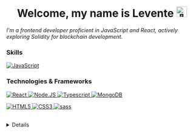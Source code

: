 <h1  align="center">Welcome, my name is Levente <img  src="https://github.com/wervlad/wervlad/assets/24524555/766d336d-b87d-44ba-807c-c51de2bc6b4d"  width="28px"  alt="👋"> </h1>


<i align="center">I'm a frontend developer proficient in JavaScript and React, actively exploring Solidity for blockchain development.</i>
<br>


  

### Skills

<div class="container">  
<a href="https://github.com/Levkol">  
<img src="https://img.shields.io/badge/javascript-white?style=for-the-badge&logo=javascript" alt="JavaScript">  </a>  
</div>

### Technologies & Frameworks


<div class="container">  <a href="https://github.com/Levkol">  <img src="https://img.shields.io/badge/react-white?style=for-the-badge&logo=react" alt="React">  </a>  <a href="https://github.com/Levkol">  <img src="https://img.shields.io/badge/Node.JS-white?style=for-the-badge&logo=node.js" alt="Node.JS">  </a>  
<a href="https://github.com/Levkol">  <img src="https://img.shields.io/badge/typescript-white?style=for-the-badge&logo=typescript" alt="Typescript">  </a>  
<a href="https://github.com/Levkol">  <img src="https://img.shields.io/badge/MongoDB-white?style=for-the-badge&logo=mongodb" alt="MongoDB">  </a>  

<a href="https://hub.docker.com/u/Levkol">  <img src="https://img.shields.io/badge/html5-white?style=for-the-badge&logo=html5" alt="HTML5">  </a>  <a href="https://hub.docker.com/u/Levkol">  <img src="https://img.shields.io/badge/css3-white?style=for-the-badge&logo=css3" alt="CSS3">  </a>  <a href="https://github.com/Levkol">  <img src="https://img.shields.io/badge/sass-white?style=for-the-badge&logo=sass" alt="sass">  </a> </div>

<br>


<details>


<a href="https://github.com/Levkol">
  <img src="http://github-profile-summary-cards.vercel.app/api/cards/profile-details?username=Levkol&theme=default" />
</a>

<div class="flex-container">
  <a href="https://github.com/Levkol" style="flex: 1;">
    <img src="https://github-readme-streak-stats.herokuapp.com/?user=Levkol&hide_border=true&card_width=338&theme=default" />
  </a>
  <a href="https://github.com/Levkol" style="flex: 1;">
    <img src="http://github-profile-summary-cards.vercel.app/api/cards/stats?username=Levkol&theme=default" />
  </a>
</div>



</details>

